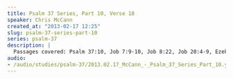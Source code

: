 ```yaml
--- 
title: Psalm 37 Series, Part 10, Verse 10
speaker: Chris McCann
created_at: "2013-02-17 12:25"
slug: psalm-37-series-part-10
series: psalm-37
description: |
  Passages covered: Psalm 37:10, Job 7:9-10, Job 8:22, Job 20:4-9, Ezekiel 28:17-19, Psalm 103:14-16, Psalm 104:35, Isaiah 51:6, 2 Peter 3:10, 1 Corinthians 3:13-15, Psalm 9:12,17-18, Numbers 12:3, Matthew 11:29, 1 Peter 3:1-4.
audio: 
- /audio/studies/psalm-37/2013.02.17_McCann_-_Psalm_37_Series_Part_10.yaml
---
```

